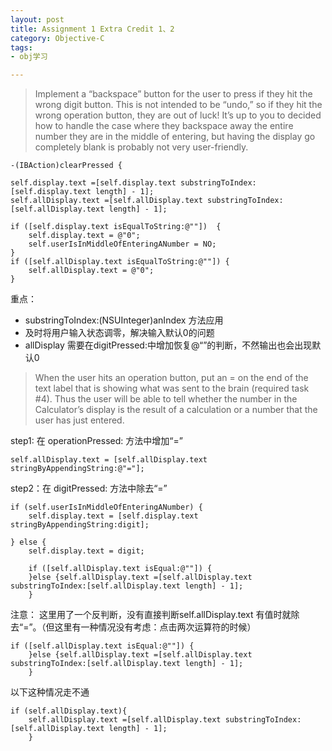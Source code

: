 ```yaml
---
layout: post
title: Assignment 1 Extra Credit 1、2
category: Objective-C
tags:
- obj学习

---
```


> Implement a “backspace” button for the user to press if they hit the wrong digit button. This is not intended to be “undo,” so if they hit the wrong operation button, they are out of luck! It’s up to you to decided how to handle the case where they backspace away the entire number they are in the middle of entering, but having the display go completely blank is probably not very user-friendly.
	
	

	-(IBAction)clearPressed {
    
    self.display.text =[self.display.text substringToIndex:[self.display.text length] - 1];
    self.allDisplay.text =[self.allDisplay.text substringToIndex:[self.allDisplay.text length] - 1];
    
    if ([self.display.text isEqualToString:@""])  {
        self.display.text = @"0";
        self.userIsInMiddleOfEnteringANumber = NO;   
    }
    if ([self.allDisplay.text isEqualToString:@""]) {
        self.allDisplay.text = @"0";   
    }
    
重点：

- substringToIndex:(NSUInteger)anIndex 方法应用
- 及时将用户输入状态调零，解决输入默认0的问题
- allDisplay 需要在digitPressed:中增加恢复@“”的判断，不然输出也会出现默认0


> When the user hits an operation button, put an = on the end of the text label that is showing what was sent to the brain (required task #4). Thus the user will be able to tell whether the number in the Calculator’s display is the result of a calculation or a number that the user has just entered.

step1: 在 operationPressed: 方法中增加“=”

	self.allDisplay.text = [self.allDisplay.text stringByAppendingString:@"="];
	
step2：在 digitPressed: 方法中除去“=”

	if (self.userIsInMiddleOfEnteringANumber) {
        self.display.text = [self.display.text stringByAppendingString:digit];
        
    } else {
        self.display.text = digit;
        
        if ([self.allDisplay.text isEqual:@""]) {
        }else {self.allDisplay.text =[self.allDisplay.text substringToIndex:[self.allDisplay.text length] - 1];
        }

注意： 这里用了一个反判断，没有直接判断self.allDisplay.text 有值时就除去“=”。（但这里有一种情况没有考虑：点击两次运算符的时候）

	if ([self.allDisplay.text isEqual:@""]) {
        }else {self.allDisplay.text =[self.allDisplay.text substringToIndex:[self.allDisplay.text length] - 1];
        }
        
以下这种情况走不通

	if (self.allDisplay.text){
	    self.allDisplay.text =[self.allDisplay.text substringToIndex:[self.allDisplay.text length] - 1];
        }